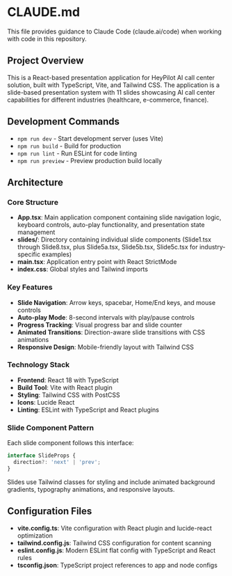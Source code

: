 # CLAUDE.md

This file provides guidance to Claude Code (claude.ai/code) when working with code in this repository.

## Project Overview

This is a React-based presentation application for HeyPilot AI call center solution, built with TypeScript, Vite, and Tailwind CSS. The application is a slide-based presentation system with 11 slides showcasing AI call center capabilities for different industries (healthcare, e-commerce, finance).

## Development Commands

- `npm run dev` - Start development server (uses Vite)
- `npm run build` - Build for production
- `npm run lint` - Run ESLint for code linting
- `npm run preview` - Preview production build locally

## Architecture

### Core Structure
- **App.tsx**: Main application component containing slide navigation logic, keyboard controls, auto-play functionality, and presentation state management
- **slides/**: Directory containing individual slide components (Slide1.tsx through Slide8.tsx, plus Slide5a.tsx, Slide5b.tsx, Slide5c.tsx for industry-specific examples)
- **main.tsx**: Application entry point with React StrictMode
- **index.css**: Global styles and Tailwind imports

### Key Features
- **Slide Navigation**: Arrow keys, spacebar, Home/End keys, and mouse controls
- **Auto-play Mode**: 8-second intervals with play/pause controls
- **Progress Tracking**: Visual progress bar and slide counter
- **Animated Transitions**: Direction-aware slide transitions with CSS animations
- **Responsive Design**: Mobile-friendly layout with Tailwind CSS

### Technology Stack
- **Frontend**: React 18 with TypeScript
- **Build Tool**: Vite with React plugin
- **Styling**: Tailwind CSS with PostCSS
- **Icons**: Lucide React
- **Linting**: ESLint with TypeScript and React plugins

### Slide Component Pattern
Each slide component follows this interface:
```typescript
interface SlideProps {
  direction?: 'next' | 'prev';
}
```

Slides use Tailwind classes for styling and include animated background gradients, typography animations, and responsive layouts.

## Configuration Files
- **vite.config.ts**: Vite configuration with React plugin and lucide-react optimization
- **tailwind.config.js**: Tailwind CSS configuration for content scanning
- **eslint.config.js**: Modern ESLint flat config with TypeScript and React rules
- **tsconfig.json**: TypeScript project references to app and node configs